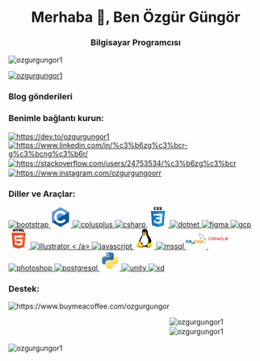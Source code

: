 <h1 align="center">Merhaba 👋, Ben Özgür Güngör</h1>
<h3 align="center">Bilgisayar Programcısı</h3>

<p align="left"> <img src="https:/ /komarev.com/ghpvc/?username=ozgurgungor1&label=Profile%20views&color=0e75b6&style=flat" alt = "ozgurgungor1" /> </p>

<p align = "left"> <a href = "https://github. com/ryo-ma/github-profile-trophy"><img src = "https://github-profile-trophy.vercel.app/?username=ozgurgungor1" alt = "ozgurgungor1" /></a> </ p>

### Blog gönderileri
<!-- BLOG-POST-LIST:START -->
<!-- BLOG-POST-LIST:END -->

<h3 align="left">Benimle bağlantı kurun:</h3 >
<p align = "left">
<a href = "https://dev.to/https://dev.to/ozgurgungor1" target = "blank"><img align = "center" src = "https: //raw.githubusercontent.com/rahuldkjain/github-profile-readme-generator/master/src/images/icons/Social/devto.svg" alt = "https://dev.to/ozgurgungor1" height = "30" genişlik = "40" /></a>
<a href = "https://linkedin.com/in/https://www.linkedin.com/in/%c3%b6zg%c3%bcr-g%c3 %bcng%c3%b6r/" target = "boş"><img align = "center" src = "https://raw.githubusercontent.com/rahuldkjain/github-profile-readme-generator/master/src/images/ simgeler/Social/linked-in-alt.svg" alt = "https://www.linkedin.com/in/%c3%b6zg%c3%bcr-g%c3%bcng%c3%b6r/" height = " 30" width="40" /></a>
<a href="https://stackoverflow.com/users/https://stackoverflow.com/users/24753534/%c3%b6zg%c3%bcr" hedefi ="blank"><img align="center" src="https://raw.githubusercontent.com/rahuldkjain/github-profile-readme-generator/master/src/images/icons/Social/stack-overflow.svg " alt = "https://stackoverflow.com/users/24753534/%c3%b6zg%c3%bcr" height = "30" genişlik = "40" /></a>
<a href = "https:// instagram.com/https://www.instagram.com/ozgurgungoorr" target = "blank"><img align = "center" src = "https://raw.githubusercontent.com/rahuldkjain/github-profile-readme- jeneratör/master/src/images/icons/Social/instagram.svg" alt = "https://www.instagram.com/ozgurgungoorr" height = "30" genişlik = "40" /></a>
</p >

<h3 align="left">Diller ve Araçlar:</h3>
<p align = "left"> <a href = "https://getbootstrap.com" target = "_blank" rel = "noreferrer"> <img src = "https://raw.githubusercontent.com/devicons/devicon /master/icons/bootstrap/bootstrap-plain-wordmark.svg" alt = "bootstrap" width = "40" height = "40"/> </a> <a href = "https://www.cprogramming.com /" target = "_blank" rel = "noreferrer"> <img src = "https://raw.githubusercontent.com/devicons/devicon/master/icons/c/c-original.svg" alt = "c" genişlik ="40" height = "40"/> </a> <a href = "https://www.w3schools.com/cpp/" target = "_blank" rel = "noreferrer"> <img src = "https ://raw.githubusercontent.com/devicons/devicon/master/icons/cplusplus/cplusplus-original.svg" alt = "cplusplus" width = "40" height = "40"/> </a> <a href= "https://www.w3schools.com/cs/" target = "_blank" rel = "noreferrer"> <img src = "https://raw.githubusercontent.com/devicons/devicon/master/icons/csharp/ csharp-original.svg" alt = "csharp" width = "40" height = "40"/> </a> <a href = "https://www.w3schools.com/css/" target = "_blank" rel = "noreferrer"> <img src = "https://raw.githubusercontent.com/devicons/devicon/master/icons/css3/css3-original-wordmark.svg" alt = "css3" width = "40" yükseklik ="40"/> </a> <a href = "https://dotnet.microsoft.com/" target = "_blank" rel = "noreferrer"> <img src = "https://raw.githubusercontent. com/devicons/devicon/master/icons/dot-net/dot-net-original-wordmark.svg" alt = "dotnet" width = "40" height = "40"/> </a> <a href = " https://www.figma.com/" target = "_blank" rel = "noreferrer"> <img src = "https://www.vectorlogo.zone/logos/figma/figma-icon.svg" alt = " figma" width = "40" height = "40"/> </a> <a href = "https://cloud.google.com" target = "_blank" rel = "noreferrer"> <img src = "https ://www.vectorlogo.zone/logos/google_cloud/google_cloud-icon.svg" alt = "gcp" width = "40" height = "40"/> </a> <a href = "https://www .w3.org/html/" target = "_blank" rel = "noreferrer"> <img src = "https://raw.githubusercontent.com/devicons/devicon/master/icons/html5/html5-original-wordmark.svg" alt = "html5" width = "40" height = "40"/> </a> <a href = "https://www.adobe.com/in/products/illustrator.html" target = "_blank " rel = "noreferrer"> <img src = "https://www.vectorlogo.zone/logos/adobe_illustrator/adobe_illustrator-icon.svg" alt = "illustrator" width = "40" height = "40"/> < /a> <a href = "https://developer.mozilla.org/en-US/docs/Web/JavaScript" target = "_blank" rel = "noreferrer"> <img src = "https://raw. githubusercontent.com/devicons/devicon/master/icons/javascript/javascript-original.svg" alt = "javascript" width = "40" height = "40"/> </a> <a href = "https:// www.linux.org/" target = "_blank" rel = "noreferrer"> <img src = "https://raw.githubusercontent.com/devicons/devicon/master/icons/linux/linux-original.svg" alt ="linux" width = "40" height = "40"/> </a> <a href = "https://www.microsoft.com/en-us/sql-server" target = "_blank" rel= "noreferrer"> <img src = "https://www.svgrepo.com/show/303229/microsoft-sql-server-logo.svg" alt = "mssql" width = "40" height = "40"/> </a> <a href = "https://www.mysql.com/" target = "_blank" rel = "noreferrer"> <img src = "https://raw.githubusercontent.com/devicons/devicon/ master/icons/mysql/mysql-original-wordmark.svg" alt = "mysql" width = "40" height = "40"/> </a> <a href = "https://www.oracle.com/ " target = "_blank" rel = "noreferrer"> <img src = "https://raw.githubusercontent.com/devicons/devicon/master/icons/oracle/oracle-original.svg" alt = "oracle" width= "40" yükseklik = "40"/> </a> <a href = "https://www.photoshop.com/en" target = "_blank" rel = "noreferrer"> <img src = "https:/ /raw.githubusercontent.com/devicons/devicon/master/icons/photoshop/photoshop-line.svg" alt = "photoshop" width = "40" height = "40"/> </a> <a href = "https ://www.postgresql.org" target = "_blank" rel = "noreferrer"> <img src = "https://raw.githubusercontent.com/devicons/devicon/master/icons/postgresql/postgresql-original-wordmark .svg" alt = "postgresql" width = "40" height = "40"/> </a> <a href = "https://www.python.org" target = "_blank" rel = "noreferrer"> <img src = "https://raw.githubusercontent.com/devicons/devicon/master/icons/python/python-original.svg" alt = "python" genişlik ="40" height = "40"/> </a> <a href = "https://unity.com/" target = "_blank" rel = "noreferrer"> <img src = "https://www .vectorlogo.zone/logos/unity3d/unity3d-icon.svg" alt = "unity" width = "40" height = "40"/> </a> <a href = "https://www.adobe.com /products/xd.html" target = "_blank" rel = "noreferrer"> <img src = "https://cdn.worldvectorlogo.com/logos/adobe-xd.svg" alt = "xd" width = "40 " yükseklik = "40"/> </a> </p>





<h3 align="left">Destek:</h3>
<p> <a href="[https://www.buymeacoffee.com/buymeacoffee.com/ozgurgungor](https://www.buymeacoffee.com/ozgurgungor)"> <img align="left" src="https ://cdn.buymeacoffee.com/buttons/v2/default-yellow.png" height = "50" genişlik = "210" alt = "https://www.buymeacoffee.com/ozgurgungor" /></a> </p><br <br>








<p><img align = "left" src = "https://github-readme-stats.vercel.app/api/top-langs?username=ozgurgungor1&show_icons=true&locale=en&layout=compact" alt = "ozgurgungor1" /> </p>

<p> <img align = "center" src = "https://github-readme-stats.vercel.app/api?username=ozgurgungor1&show_icons=true&locale=en" alt = "ozgurgungor1" /> </p>

<p><img align = "center" src = "https://github-readme-streak-stats.herokuapp.com/?user=ozgurgungor1&" alt = "ozgurgungor1" /></p>
